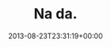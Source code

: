 ---
retweeted: false
source: <a href="http://tapbots.com/tweetbot" rel="nofollow">Tweetbot for iOS</a>
entities:
  hashtags: []
  symbols: []
  user_mentions: []
  urls:
  - url: http://t.co/kMu2uaYYr7
    expanded_url: http://www.huffingtonpost.com/2013/08/22/arkansas-christian-academy-guns_n_3799520.html
    display_url: huffingtonpost.com/2013/08/22/ark…
    indices:
    - '7'
    - '29'
display_text_range:
- '0'
- '29'
favorite_count: '0'
id_str: '371052060667834368'
truncated: false
retweet_count: '0'
id: '371052060667834368'
possibly_sensitive: false
created_at: Fri Aug 23 23:31:19 +0000 2013
favorited: false
full_text: Na da.
lang: pt
quote_url: http://www.huffingtonpost.com/2013/08/22/arkansas-christian-academy-guns_n_3799520.html
tags:
- pesos:twitter
date: '2013-08-23T23:31:19+00:00'
src: https://twitter.com/bascht/status/371052060667834368
original_url: https://twitter.com/bascht/status/371052060667834368
type: twitter_tweet
text: Na da.
title: Na da.

---